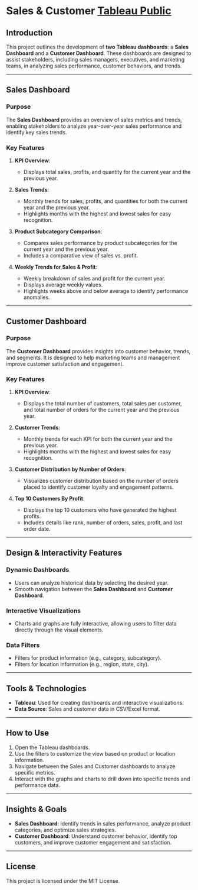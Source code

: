 # Sales & Customer [Tableau Public](https://public.tableau.com/app/profile/jatin.yadav2805/viz/SalesandCustomers_17319153873710/SalesDashboard)

## Introduction
This project outlines the development of **two Tableau dashboards**: a **Sales Dashboard** and a **Customer Dashboard**. These dashboards are designed to assist stakeholders, including sales managers, executives, and marketing teams, in analyzing sales performance, customer behaviors, and trends. 

---

## Sales Dashboard

### Purpose
The **Sales Dashboard** provides an overview of sales metrics and trends, enabling stakeholders to analyze year-over-year sales performance and identify key sales trends.

### Key Features
1. **KPI Overview**:
   - Displays total sales, profits, and quantity for the current year and the previous year.

2. **Sales Trends**:
   - Monthly trends for sales, profits, and quantities for both the current year and the previous year.
   - Highlights months with the highest and lowest sales for easy recognition.

3. **Product Subcategory Comparison**:
   - Compares sales performance by product subcategories for the current year and the previous year.
   - Includes a comparative view of sales vs. profit.

4. **Weekly Trends for Sales & Profit**:
   - Weekly breakdown of sales and profit for the current year.
   - Displays average weekly values.
   - Highlights weeks above and below average to identify performance anomalies.

---

## Customer Dashboard

### Purpose
The **Customer Dashboard** provides insights into customer behavior, trends, and segments. It is designed to help marketing teams and management improve customer satisfaction and engagement.

### Key Features
1. **KPI Overview**:
   - Displays the total number of customers, total sales per customer, and total number of orders for the current year and the previous year.

2. **Customer Trends**:
   - Monthly trends for each KPI for both the current year and the previous year.
   - Highlights months with the highest and lowest sales for easy recognition.

3. **Customer Distribution by Number of Orders**:
   - Visualizes customer distribution based on the number of orders placed to identify customer loyalty and engagement patterns.

4. **Top 10 Customers By Profit**:
   - Displays the top 10 customers who have generated the highest profits.
   - Includes details like rank, number of orders, sales, profit, and last order date.

---

## Design & Interactivity Features

### Dynamic Dashboards
- Users can analyze historical data by selecting the desired year.
- Smooth navigation between the **Sales Dashboard** and **Customer Dashboard**.

### Interactive Visualizations
- Charts and graphs are fully interactive, allowing users to filter data directly through the visual elements.

### Data Filters
- Filters for product information (e.g., category, subcategory).
- Filters for location information (e.g., region, state, city).

---

## Tools & Technologies
- **Tableau**: Used for creating dashboards and interactive visualizations.
- **Data Source**: Sales and customer data in CSV/Excel format.

---

## How to Use
1. Open the Tableau dashboards.
2. Use the filters to customize the view based on product or location information.
3. Navigate between the Sales and Customer dashboards to analyze specific metrics.
4. Interact with the graphs and charts to drill down into specific trends and performance data.

---

## Insights & Goals
- **Sales Dashboard**: Identify trends in sales performance, analyze product categories, and optimize sales strategies.
- **Customer Dashboard**: Understand customer behavior, identify top customers, and improve customer engagement and satisfaction.

---

## License
This project is licensed under the MIT License.
